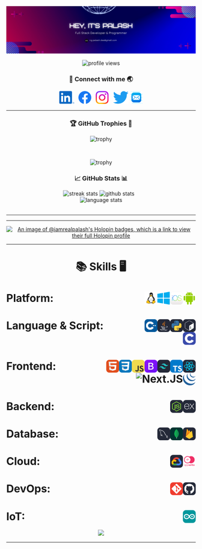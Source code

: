 <!-- banner image -->
<img src="images/header.png" alt="banner image">

<!-- profile views -->
<p align="center"><img src="https://komarev.com/ghpvc/?username=iamrealpalash&label=Profile%20views&color=0e75b6&style=flat" alt="profile views" /></p>

<!-- social links -->
<h3 align="center">🔗 Connect with me 🌏</h3>

<p align="center">
    <a href="https://linkedin.com/in/iamrealpalash"><img height="34" src="images/socials/linked-in.svg" alt="LinkedIn"></a>&nbsp;&nbsp;
    <a href="https://facebook.com/iamrealpalash"><img height="34" src="images/socials/facebook.svg" alt="Facebook"></a>&nbsp;&nbsp;
    <a href="https://instagram.com/iamrealpalash"><img height="34" src="images/socials/instagram.svg" alt="Instagram"></a>&nbsp;&nbsp;
    <a href="https://twitter.com/iamrealpalash"><img height="34" src="images/socials/twitter.svg" alt="Twitter"></a>
    <a href="mailto:ng.palash.das@gmail.com"><img height="34" src="images/socials/mail.png" alt="Mail"></a>
</p>

---

<!-- github trophies -->
<h3 align="center">🏆 GitHub Trophies 🥇</h3>
<div align="center">
  

    
![trophy](https://github-profile-trophy.vercel.app/?username=iamrealpalash&theme=dark_lover&no-frame=true&no-bg=true&column=4&title=Commits,Stars,PullRequest,MultiLanguage)

<br>
    
![trophy](https://github-profile-trophy.vercel.app/?username=iamrealpalash&theme=dark_lover&no-frame=true&no-bg=true&column=4&title=Followers,Repositories,Reviews,Issues)

<!-- github stats -->
<h3 align="center">📈 GitHub Stats 📊</h3>
<div align=center>
  <img width=390 src="https://streak-stats.demolab.com/?user=iamrealpalash&count_private=true&theme=react&border_radius=10" alt="streak stats"/>
  <img width=368 src="https://github-readme-stats.vercel.app/api?username=iamrealpalash&count_private=true&show_icons=true&rank_icon=github&locale=en&theme=react&border_radius=10" alt="github stats">
    &nbsp;&nbsp;
  <br/>
  <img width=370 align=top src="https://github-readme-stats.vercel.app/api/top-langs?username=iamrealpalash&show_icons=true&locale=en&theme=react&border_radius=10&layout=compact&langs_count=10" height="194.8px" alt="language stats">
</div>
<br>

---

<!-- LeetCode stats
<h3 align="center">📊 Coding Stats 📈</h3>
<p align="center"><img src="https://leetcard.jacoblin.cool/iamrealpalash?ext=heatmap&theme=dark"></p> -->

---

[![An image of @iamrealpalash's Holopin badges, which is a link to view their full Holopin profile](https://holopin.me/iamrealpalash)](https://holopin.io/@iamrealpalash)

---
<!-- Skills -->
<h1 align=center>

:books: Skills :desktop_computer:
</h1>

<h1 align=left>Platform:&nbsp;&nbsp; <!-- Platform -->
    <img src="images/platforms/android.svg" height="34" alt="Android" align=right>&nbsp;&nbsp;
    <img src="images/platforms/ios.png" height="34" alt="iOS" align=right>&nbsp;&nbsp;
    <img src="images/platforms/windows.svg" height="34" alt="Windows" align=right>&nbsp;&nbsp;
    <img src="images/platforms/linux.svg" height="34" alt="Linux" align=right>&nbsp;&nbsp;
</h1>

<h1 align=left>Language & Script:&nbsp;&nbsp; <!-- Language & Script -->
    <img src="images/languages/bash.svg" height="34" alt="bash" align=right>&nbsp;&nbsp;
    <img src="images/languages/python.svg" height="34" alt="python" align=right>&nbsp;&nbsp;
    <img src="images/languages/java.svg" height="34" alt="JAVA" align=right>&nbsp;&nbsp;
    <img src="images/languages/cpp.svg" height="34" alt="C++" align=right>&nbsp;&nbsp;
    <img src="images/languages/c.svg" height="34" alt="C" align=right>&nbsp;&nbsp;
</h1>

<h1 align=left>Frontend:&nbsp;&nbsp; <!-- Frontend -->
    <img src="images/frontend/react.svg" height="34" alt="React" align=right>&nbsp;&nbsp;
    <img src="images/frontend/typescript.svg" height="34" alt="TypeScrip" align=right>&nbsp;&nbsp;
    <img src="images/frontend/tailwind-css.svg" height="34" alt="Tailwind CSS" align=right>&nbsp;&nbsp;
    <img src="images/frontend/bootstrap.svg" height="34" alt="Bootstrap" align=right>&nbsp;&nbsp;
    <img src="images/frontend/js.svg" height="34" alt="JavaScript" align=right>&nbsp;&nbsp;
    <img src="images/frontend/css.svg" height="34" alt="CSS" align=right>&nbsp;&nbsp;
    <img src="images/frontend/html.svg" height="34" alt="HTML" align=right>&nbsp;&nbsp;
    <img src="images/frontend/jquery.svg" height="34" alt="jQuery" align=right>&nbsp;&nbsp;
    <img src="images/frontend/nextt.png" height="34" alt="Next.JS" align=right>&nbsp;&nbsp;
</h1>

<h1 align=left>Backend:&nbsp;&nbsp; <!-- Backend -->
    <img src="images/backend/express-js.svg" height="34" alt="ExpressJS" align=right>&nbsp;&nbsp;
    <img src="images/backend/node-js.svg" height="34" alt="Node.js" align=right>&nbsp;&nbsp;
</h1>

<h1 align=left>Database:&nbsp;&nbsp; <!-- Database -->
    <img src="images/database/firebase.svg" height="34" alt="Firebase" align=right>&nbsp;&nbsp;
    <img src="images/database/mongo-db.svg" height="34" alt="MongoDB" align=right>&nbsp;&nbsp;
    <img src="images/database/MySQL.svg" height="34" alt="MongoDB" align=right>&nbsp;&nbsp;
</h1>

<h1 align=left>Cloud:&nbsp;&nbsp; <!-- Cloud -->
    <img src="images/cloud/appwrite.svg" height="34" alt="Azure" align=right>&nbsp;&nbsp;
    <img src="images/cloud/GCP-Dark.svg" height="34" alt="GCP" align=right>&nbsp;&nbsp;
</h1>

<h1 align=left>DevOps:&nbsp;&nbsp; <!-- DevOps -->
    <img src="images/dev-ops/github.svg" height="34" alt="Github" align=right>&nbsp;&nbsp;
    <img src="images/dev-ops/git.svg" height="34" alt="Git" align=right>&nbsp;&nbsp;
</h1>

<h1 align=left>IoT:&nbsp;&nbsp; <!-- IoT -->
    <img src="images/iot/arduino.svg" height="34" alt="Arduino" align=right>&nbsp;&nbsp;
</h1>
</div>
<div align="center"><img src="https://user-images.githubusercontent.com/74038190/212284158-e840e285-664b-44d7-b79b-e264b5e54825.gif"> </div>

---
